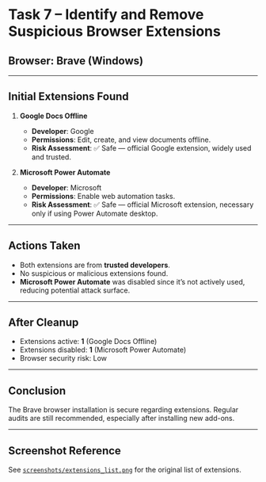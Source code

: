 # Task 7 – Identify and Remove Suspicious Browser Extensions

## Browser: Brave (Windows)

---

## Initial Extensions Found
1. **Google Docs Offline**  
   - **Developer**: Google  
   - **Permissions**: Edit, create, and view documents offline.  
   - **Risk Assessment**: ✅ Safe — official Google extension, widely used and trusted.

2. **Microsoft Power Automate**  
   - **Developer**: Microsoft  
   - **Permissions**: Enable web automation tasks.  
   - **Risk Assessment**: ✅ Safe — official Microsoft extension, necessary only if using Power Automate desktop.

---

## Actions Taken
- Both extensions are from **trusted developers**.
- No suspicious or malicious extensions found.
- **Microsoft Power Automate** was disabled since it’s not actively used, reducing potential attack surface.

---

## After Cleanup
- Extensions active: **1** (Google Docs Offline)
- Extensions disabled: **1** (Microsoft Power Automate)
- Browser security risk: Low

---

## Conclusion
The Brave browser installation is secure regarding extensions. Regular audits are still recommended, especially after installing new add-ons.

---

## Screenshot Reference
See [`screenshots/extensions_list.png`](screenshots/extensions_list.png) for the original list of extensions.
